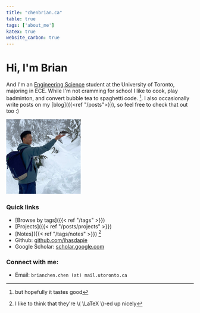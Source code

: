 ```yaml
---
title: "chenbrian.ca"
table: true
tags: ['about_me']
katex: true
website_carbon: true
---
```



# Hi, I'm Brian
And I'm an [Engineering Science](https://engsci.utoronto.ca/) student at the University of Toronto, majoring in ECE.
While I'm not cramming for school I like to cook, play badminton, and convert bubble tea to spaghetti code. [^spaghet].
I also occasionally write posts on my [blog]({{<ref "/posts">}}), so feel free to check that out too :)

[^spaghet]: but hopefully it tastes good

![me](profile-picture.jpg)


### Quick links
- [Browse by tags]({{< ref "/tags" >}})
- [Projects]({{< ref "/posts/projects" >}})
- [Notes]({{< ref "/tags/notes" >}}) [^notes]
- Github: [github.com/ihasdapie](https://github.com/ihasdapie)
- Google Scholar: [scholar.google.com](https://scholar.google.com/citations?hl=en&user=1fvqKyoAAAAJ)

[^notes]: I like to think that they're \\( \LaTeX \\)-ed up nicely 

###  Connect with me:

- Email: `brianchen.chen (at) mail.utoronto.ca`


